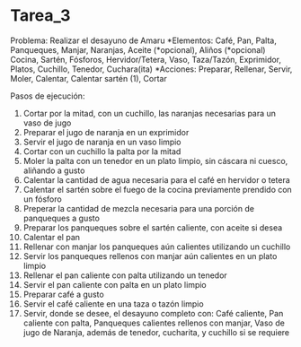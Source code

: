 # Tarea_3

Problema: Realizar el desayuno de Amaru
*Elementos: Café, Pan, Palta, Panqueques, Manjar, Naranjas, Aceite (*opcional), Aliños (*opcional)
Cocina, Sartén, Fósforos, Hervidor/Tetera, Vaso, Taza/Tazón, Exprimidor, Platos, Cuchillo, Tenedor, Cuchara(ita)
*Acciones: Preparar, Rellenar, Servir, Moler, Calentar, Calentar sartén (1), Cortar

Pasos de ejecución: 
<INICIO>
1. Cortar por la mitad, con un cuchillo, las naranjas necesarias para un vaso de jugo
2. Preparar el jugo de naranja en un exprimidor
3. Servir el jugo de naranja en un vaso limpio
4. Cortar con un cuchillo la palta por la mitad
5. Moler la palta con un tenedor en un plato limpio, sin cáscara ni cuesco, aliñando a gusto
6. Calentar la cantidad de agua necesaria para el café en hervidor o tetera
7. Calentar el sartén sobre el fuego de la cocina previamente prendido con un fósforo
8. Preperar la cantidad de mezcla necesaria para una porción de panqueques a gusto
9. Preparar los panqueques sobre el sartén caliente, con aceite si desea
10. Calentar el pan
11. Rellenar con manjar los panqueques aún calientes utilizando un cuchillo
12. Servir los panqueques rellenos con manjar aún calientes en un plato limpio
13. Rellenar el pan caliente con palta utilizando un tenedor
14. Servir el pan caliente con palta en un plato limpio
15. Preparar café a gusto
16. Servir el café caliente en una taza o tazón limpio
17. Servir, donde se desee, el desayuno completo con: Café caliente, Pan caliente con palta, Panqueques calientes rellenos con manjar, Vaso de jugo de Naranja, además de tenedor, cucharita, y cuchillo si se requiere
<FIN>
